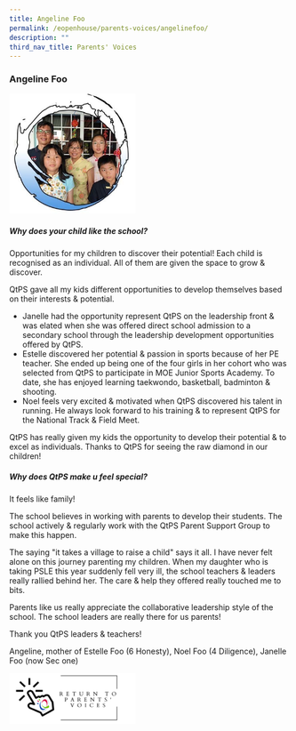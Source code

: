 ```yaml
---
title: Angeline Foo
permalink: /eopenhouse/parents-voices/angelinefoo/
description: ""
third_nav_title: Parents' Voices
---
```

### **Angeline Foo**

<img src="/images/AngelinaFoo_1.jpg" 
     style="width:45%">

##### **Why does your child like the school?**
Opportunities for my children to discover their potential! Each child is recognised as an individual. All of them are given the space to grow & discover.

QtPS gave all my kids different opportunities to develop themselves based on their interests & potential.

*   Janelle had the opportunity represent QtPS on the leadership front & was elated when she was offered direct school admission to a secondary school through the leadership development opportunities offered by QtPS.
*   Estelle discovered her potential & passion in sports because of her PE teacher. She ended up being one of the four girls in her cohort who was selected from QtPS to participate in MOE Junior Sports Academy. To date, she has enjoyed learning taekwondo, basketball, badminton & shooting.
*   Noel feels very excited & motivated when QtPS discovered his talent in running. He always look forward to his training & to represent QtPS for the National Track & Field Meet.

QtPS has really given my kids the opportunity to develop their potential & to excel as individuals. Thanks to QtPS for seeing the raw diamond in our children!

##### **Why does QtPS make u feel special?**
It feels like family!

The school believes in working with parents to develop their students. The school actively & regularly work with the QtPS Parent Support Group to make this happen.

The saying "it takes a village to raise a child" says it all. I have never felt alone on this journey parenting my children. When my daughter who is taking PSLE this year suddenly fell very ill, the school teachers & leaders really rallied behind her. The care & help they offered really touched me to bits.

Parents like us really appreciate the collaborative leadership style of the school. The school leaders are really there for us parents!

Thank you QtPS leaders & teachers!

Angeline, mother of Estelle Foo (6 Honesty), Noel Foo (4 Diligence), Janelle Foo (now Sec one)

<p><a href="https://staging.d3haevm43m8pfu.amplifyapp.com/eopenhouse/parents-voices/">
<img style="width:45%" src="/images/return%20parent%20voice.png">
</a></p>